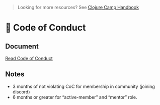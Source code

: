> Looking for more resources? See [Clojure Camp Handbook](README.md)

# 🖖 Code of Conduct

## Document

[Read Code of Conduct](https://www.contributor-covenant.org/version/2/1/code_of_conduct/)

## Notes

- 3 months of not violating CoC for membership in community (joining discord)
- 6 months or greater for “active-member” and “mentor” role.
